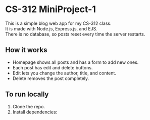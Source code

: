# CS-312 MiniProject-1

This is a simple blog web app for my CS-312 class.  
It is made with Node.js, Express.js, and EJS.  
There is no database, so posts reset every time the server restarts.

## How it works
- Homepage shows all posts and has a form to add new ones.
- Each post has edit and delete buttons.
- Edit lets you change the author, title, and content.
- Delete removes the post completely.

## To run locally
1. Clone the repo.
2. Install dependencies:
